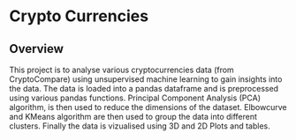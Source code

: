 # Crypto Currencies

## Overview

This project is to analyse various cryptocurrencies data (from CryptoCompare) using unsupervised machine learning to gain insights into the data. 
The data is loaded into a pandas dataframe and is preprocessed using various pandas functions. Principal Component Analysis (PCA) algorithm, is then used to reduce the dimensions of the dataset. Elbowcurve and KMeans algorithm are then used to group the data into different clusters. Finally the data is vizualised using 3D and 2D Plots and tables. 